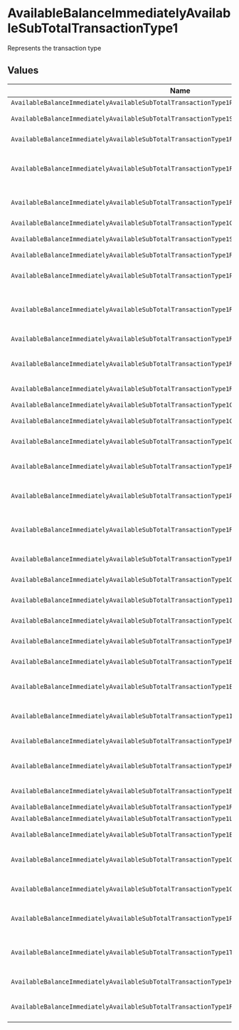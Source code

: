 # AvailableBalanceImmediatelyAvailableSubTotalTransactionType1

Represents the transaction type


## Values

| Name                                                                                            | Value                                                                                           |
| ----------------------------------------------------------------------------------------------- | ----------------------------------------------------------------------------------------------- |
| `AvailableBalanceImmediatelyAvailableSubTotalTransactionType1Payment`                           | payment                                                                                         |
| `AvailableBalanceImmediatelyAvailableSubTotalTransactionType1SplitPayment`                      | split-payment                                                                                   |
| `AvailableBalanceImmediatelyAvailableSubTotalTransactionType1FailedPayment`                     | failed-payment                                                                                  |
| `AvailableBalanceImmediatelyAvailableSubTotalTransactionType1FailedPlatformSplitPayment`        | failed-platform-split-payment                                                                   |
| `AvailableBalanceImmediatelyAvailableSubTotalTransactionType1FailedSplitPaymentCompensation`    | failed-split-payment-compensation                                                               |
| `AvailableBalanceImmediatelyAvailableSubTotalTransactionType1Capture`                           | capture                                                                                         |
| `AvailableBalanceImmediatelyAvailableSubTotalTransactionType1SplitTransaction`                  | split-transaction                                                                               |
| `AvailableBalanceImmediatelyAvailableSubTotalTransactionType1Refund`                            | refund                                                                                          |
| `AvailableBalanceImmediatelyAvailableSubTotalTransactionType1PlatformPaymentRefund`             | platform-payment-refund                                                                         |
| `AvailableBalanceImmediatelyAvailableSubTotalTransactionType1ReturnedPlatformPaymentRefund`     | returned-platform-payment-refund                                                                |
| `AvailableBalanceImmediatelyAvailableSubTotalTransactionType1RefundCompensation`                | refund-compensation                                                                             |
| `AvailableBalanceImmediatelyAvailableSubTotalTransactionType1ReturnedRefundCompensation`        | returned-refund-compensation                                                                    |
| `AvailableBalanceImmediatelyAvailableSubTotalTransactionType1ReturnedRefund`                    | returned-refund                                                                                 |
| `AvailableBalanceImmediatelyAvailableSubTotalTransactionType1Chargeback`                        | chargeback                                                                                      |
| `AvailableBalanceImmediatelyAvailableSubTotalTransactionType1ChargebackReversal`                | chargeback-reversal                                                                             |
| `AvailableBalanceImmediatelyAvailableSubTotalTransactionType1ChargebackCompensation`            | chargeback-compensation                                                                         |
| `AvailableBalanceImmediatelyAvailableSubTotalTransactionType1ReversedChargebackCompensation`    | reversed-chargeback-compensation                                                                |
| `AvailableBalanceImmediatelyAvailableSubTotalTransactionType1PlatformPaymentChargeback`         | platform-payment-chargeback                                                                     |
| `AvailableBalanceImmediatelyAvailableSubTotalTransactionType1ReversedPlatformPaymentChargeback` | reversed-platform-payment-chargeback                                                            |
| `AvailableBalanceImmediatelyAvailableSubTotalTransactionType1FeePrepayment`                     | fee-prepayment                                                                                  |
| `AvailableBalanceImmediatelyAvailableSubTotalTransactionType1OutgoingTransfer`                  | outgoing-transfer                                                                               |
| `AvailableBalanceImmediatelyAvailableSubTotalTransactionType1IncomingTransfer`                  | incoming-transfer                                                                               |
| `AvailableBalanceImmediatelyAvailableSubTotalTransactionType1CanceledTransfer`                  | canceled-transfer                                                                               |
| `AvailableBalanceImmediatelyAvailableSubTotalTransactionType1ReturnedTransfer`                  | returned-transfer                                                                               |
| `AvailableBalanceImmediatelyAvailableSubTotalTransactionType1BalanceReserve`                    | balance-reserve                                                                                 |
| `AvailableBalanceImmediatelyAvailableSubTotalTransactionType1BalanceReserveReturn`              | balance-reserve-return                                                                          |
| `AvailableBalanceImmediatelyAvailableSubTotalTransactionType1InvoiceRoundingCompensation`       | invoice-rounding-compensation                                                                   |
| `AvailableBalanceImmediatelyAvailableSubTotalTransactionType1RollingReserveHold`                | rolling-reserve-hold                                                                            |
| `AvailableBalanceImmediatelyAvailableSubTotalTransactionType1RollingReserveRelease`             | rolling-reserve-release                                                                         |
| `AvailableBalanceImmediatelyAvailableSubTotalTransactionType1BalanceCorrection`                 | balance-correction                                                                              |
| `AvailableBalanceImmediatelyAvailableSubTotalTransactionType1Repayment`                         | repayment                                                                                       |
| `AvailableBalanceImmediatelyAvailableSubTotalTransactionType1Loan`                              | loan                                                                                            |
| `AvailableBalanceImmediatelyAvailableSubTotalTransactionType1BalanceTopup`                      | balance-topup                                                                                   |
| `AvailableBalanceImmediatelyAvailableSubTotalTransactionType1CashCollateralIssuance`            | cash-collateral-issuance';                                                                      |
| `AvailableBalanceImmediatelyAvailableSubTotalTransactionType1CashCollateralRelease`             | cash-collateral-release                                                                         |
| `AvailableBalanceImmediatelyAvailableSubTotalTransactionType1PendingRollingReserve`             | pending-rolling-reserve                                                                         |
| `AvailableBalanceImmediatelyAvailableSubTotalTransactionType1ToBeReleasedRollingReserve`        | to-be-released-rolling-reserve                                                                  |
| `AvailableBalanceImmediatelyAvailableSubTotalTransactionType1HeldRollingReserve`                | held-rolling-reserve                                                                            |
| `AvailableBalanceImmediatelyAvailableSubTotalTransactionType1ReleasedRollingReserve`            | released-rolling-reserve                                                                        |